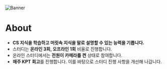 
![Banner](https://github.com/user-attachments/assets/687ec279-0e48-4689-9045-1035ffa1e801)

# About
- **CS 지식을 학습하고 머릿속 지식을 말로 설명할 수 있는 능력을 기릅니다.**
- 스터디는 **온라인 3회, 오프라인 1회** 비율로 진행합니다.
- 온라인 스터디에서는 **전원이 카메라를 켠** 상태로 참여합니다.
- **매주 KPT 회고**를 진행합니다. 이를 바탕으로 스터디 진행 사항을 개선해 나갑니다.
